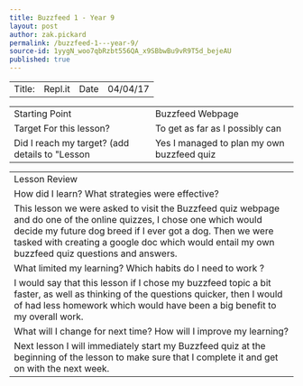 ```yaml
---
title: Buzzfeed 1 - Year 9
layout: post
author: zak.pickard
permalink: /buzzfeed-1---year-9/
source-id: 1yygN_woo7qbRzbt556QA_x9SBbwBu9vR9T5d_bejeAU
published: true
---
```

<table>
  <tr>
    <td>Title:</td>
    <td>Repl.it</td>
    <td>Date</td>
    <td>04/04/17</td>
  </tr>
</table>


<table>
  <tr>
    <td>Starting Point</td>
    <td>Buzzfeed Webpage</td>
  </tr>
  <tr>
    <td>Target For this lesson?</td>
    <td>To get as far as I possibly can</td>
  </tr>
  <tr>
    <td>Did I reach my target? 
(add details to "Lesson </td>
    <td>Yes I managed to plan my own buzzfeed quiz
</td>
  </tr>
</table>


<table>
  <tr>
    <td>Lesson Review</td>
  </tr>
  <tr>
    <td>How did I learn? What strategies were effective?</td>
  </tr>
  <tr>
    <td>This lesson we were asked to visit the Buzzfeed quiz webpage and do one of the online quizzes, I chose one which would decide my future dog breed if I ever got a dog. Then we were tasked with creating a google doc which would entail my own buzzfeed quiz questions and answers.</td>
  </tr>
  <tr>
    <td>What limited my learning? Which habits do I need to work ?</td>
  </tr>
  <tr>
    <td>I would say that this lesson if I chose my buzzfeed topic a bit faster, as well as thinking of the questions quicker, then I would of had less homework which would have been a big benefit to my overall work.</td>
  </tr>
  <tr>
    <td>What will I change for next time? How will I improve my learning?</td>
  </tr>
  <tr>
    <td>Next lesson I will immediately start my Buzzfeed quiz at the beginning of the lesson to make sure that I complete it and get on with the next week.</td>
  </tr>
</table>



